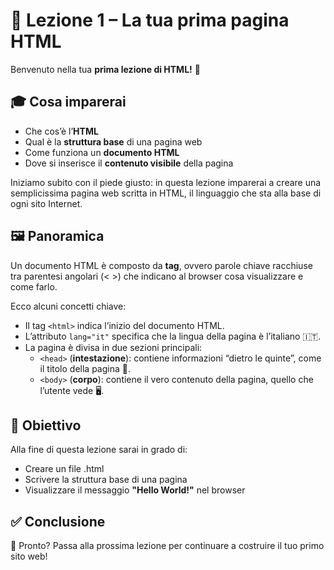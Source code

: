 # 📘 Lezione 1 – La tua prima pagina HTML

Benvenuto nella tua **prima lezione di HTML!** 👋

## 🎓 Cosa imparerai

* Che cos’è l’**HTML**
* Qual è la **struttura base** di una pagina web
* Come funziona un **documento HTML**
* Dove si inserisce il **contenuto visibile** della pagina

Iniziamo subito con il piede giusto: in questa lezione imparerai a creare una semplicissima pagina web scritta in HTML, il linguaggio che sta alla base di ogni sito Internet.

## 🖼️ Panoramica

Un documento HTML è composto da **tag**, ovvero parole chiave racchiuse tra parentesi angolari (< >) che indicano al browser cosa visualizzare e come farlo.

Ecco alcuni concetti chiave:

* Il tag `<html>` indica l’inizio del documento HTML.
* L’attributo `lang="it"` specifica che la lingua della pagina è l’italiano 🇮🇹.
* La pagina è divisa in due sezioni principali:
    * `<head>` (**intestazione**): contiene informazioni “dietro le quinte”, come il titolo della pagina 🧠.
    * `<body>` (**corpo**): contiene il vero contenuto della pagina, quello che l’utente vede 🖥️.

## 🎯 Obiettivo

Alla fine di questa lezione sarai in grado di:

* Creare un file .html
* Scrivere la struttura base di una pagina
* Visualizzare il messaggio **"Hello World!"** nel browser

## ✅ Conclusione

🚀 Pronto? Passa alla prossima lezione per continuare a costruire il tuo primo sito web!